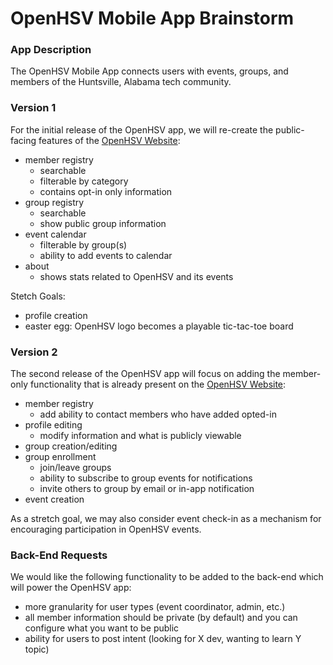 # OpenHSV Mobile App Brainstorm

### App Description

The OpenHSV Mobile App connects users with events, groups, and members of the Huntsville, Alabama tech community.

### Version 1

For the initial release of the OpenHSV app, we will re-create the public-facing features of the [OpenHSV Website](http://openhsv.com):

- member registry
  - searchable
  - filterable by category
  - contains opt-in only information
- group registry
  - searchable
  - show public group information
- event calendar
  - filterable by group(s)  
  - ability to add events to calendar
- about
  - shows stats related to OpenHSV and its events

Stetch Goals:

- profile creation
- easter egg: OpenHSV logo becomes a playable tic-tac-toe board

### Version 2

The second release of the OpenHSV app will focus on adding the member-only functionality that is already present on the [OpenHSV Website](http://openhsv.com):

- member registry
  - add ability to contact members who have added opted-in
- profile editing
  - modify information and what is publicly viewable
- group creation/editing
- group enrollment
  - join/leave groups
  - ability to subscribe to group events for notifications
  - invite others to group by email or in-app notification
- event creation

As a stretch goal, we may also consider event check-in as a mechanism for encouraging participation in OpenHSV events.

### Back-End Requests

We would like the following functionality to be added to the back-end which will power the OpenHSV app:

- more granularity for user types (event coordinator, admin, etc.)
- all member information should be private (by default) and you can configure what you want to be public
- ability for users to post intent (looking for X dev, wanting to learn Y topic)
